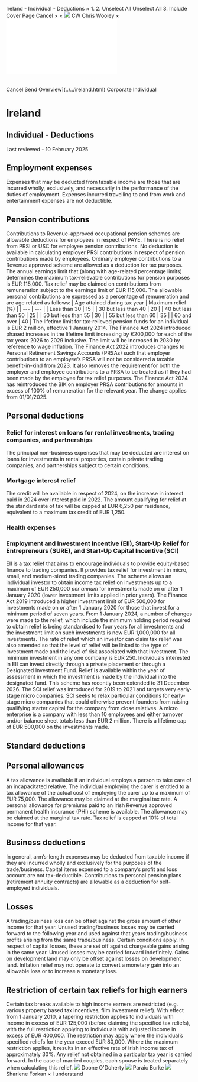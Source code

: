 Ireland - Individual - Deductions
×
1.
2.
Unselect All
Unselect All
3.
Include Cover Page
Cancel
×
×
![](../../-/media/world-wide-tax-summaries/attachments/global---chris-wooley.ashx%3Frev=ac5e5f3223b34096b1afc2a6009c7320&revision=ac5e5f32-23b3-4096-b1af-c2a6009c7320&hash=859B7ADC84DC2CBEC9760E9E6EE7DE6D0A8BFCDF)
CW
Chris Wooley
×
![](deductions.html)
######
Cancel
Send
Overview](../../ireland.html)
Corporate
Individual
# Ireland
## Individual - Deductions
Last reviewed - 10 February 2025
## Employment expenses
Expenses that may be deducted from taxable income are those that are incurred wholly, exclusively, and necessarily in the performance of the duties of employment. Expenses incurred travelling to and from work and entertainment expenses are not deductible.
## Pension contributions
Contributions to Revenue-approved occupational pension schemes are allowable deductions for employees in respect of PAYE. There is no relief from PRSI or USC for employee pension contributions. No deduction is available in calculating employer PRSI contributions in respect of pension contributions made by employees. Ordinary employer contributions to a Revenue approved scheme are allowed as a deduction for tax purposes.
The annual earnings limit that (along with age-related percentage limits) determines the maximum tax-relievable contributions for pension purposes is EUR 115,000.
Tax relief may be claimed on contributions from remuneration subject to the earnings limit of EUR 115,000. The allowable personal contributions are expressed as a percentage of remuneration and are age related as follows:
| Age attained during tax year | Maximum relief (%) |
| --- | --- |
| Less than 30 | 15 |
| 30 but less than 40 | 20 |
| 40 but less than 50 | 25 |
| 50 but less than 55 | 30 |
| 55 but less than 60 | 35 |
| 60 and over | 40 |
The lifetime limit for tax-relieved pension funds for an individual is EUR 2 million, effective 1 January 2014. The Finance Act 2024 introduced phased increases in the lifetime limit increasing by €200,000 for each of the tax years 2026 to 2029 inclusive. The limit will be increased in 2030 by reference to wage inflation.
The Finance Act 2022 introduces changes to Personal Retirement Savings Accounts (PRSAs) such that employer contributions to an employee’s PRSA will not be considered a taxable benefit-in-kind from 2023. It also removes the requirement for both the employer and employee contributions to a PRSA to be treated as if they had been made by the employee for tax relief purposes. The Finance Act 2024 has reintroduced the BIK on employer PRSA contributions for amounts in excess of 100% of remuneration for the relevant year. The change applies from 01/01/2025.
## Personal deductions
### Relief for interest on loans for rental investments, trading companies, and partnerships
The principal non-business expenses that may be deducted are interest on loans for investments in rental properties, certain private trading companies, and partnerships subject to certain conditions.
### Mortgage interest relief
The credit will be available in respect of 2024, on the increase in interest paid in 2024 over interest paid in 2022. The amount qualifying for relief at the standard rate of tax will be capped at EUR 6,250 per residence, equivalent to a maximum tax credit of EUR 1,250.
### Health expenses
### Employment and Investment Incentive (EII), Start-Up Relief for Entrepreneurs (SURE), and Start-Up Capital Incentive (SCI)
EII is a tax relief that aims to encourage individuals to provide equity-based finance to trading companies. It provides tax relief for investment in micro, small, and medium-sized trading companies. The scheme allows an individual investor to obtain income tax relief on investments up to a maximum of EUR 250,000 *per annum* for investments made on or after 1 January 2020 (lower investment limits applied in prior years). The Finance Act 2019 introduced a higher investment limit of EUR 500,000 for investments made on or after 1 January 2020 for those that invest for a minimum period of seven years. From 1 January 2024, a number of changes were made to the relief, which include the minimum holding period required to obtain relief is being standardised to four years for all investments and the investment limit on such investments is now EUR 1,000,000 for all investments. The rate of relief which an investor can claim tax relief was also amended so that the level of relief will be linked to the type of investment made and the level of risk associated with that investment. The minimum investment in any one company is EUR 250. Individuals interested in EII can invest directly through a private placement or through a Designated Investment Fund. Relief is available within the year of assessment in which the investment is made by the individual into the designated fund. This scheme has recently been extended to 31 December 2026.
The SCI relief was introduced for 2019 to 2021 and targets very early-stage micro companies. SCI seeks to relax particular conditions for early-stage micro companies that could otherwise prevent founders from raising qualifying starter capital for the company from close relatives. A micro enterprise is a company with less than 10 employees and either turnover and/or balance sheet totals less than EUR 2 million. There is a lifetime cap of EUR 500,000 on the investments made.
## Standard deductions
## Personal allowances
A tax allowance is available if an individual employs a person to take care of an incapacitated relative. The individual employing the carer is entitled to a tax allowance of the actual cost of employing the carer up to a maximum of EUR 75,000. The allowance may be claimed at the marginal tax rate.
A personal allowance for premiums paid to an Irish Revenue approved permanent health insurance (PHI) scheme is available. The allowance may be claimed at the marginal tax rate. Tax relief is capped at 10% of total income for that year.
## Business deductions
In general, arm’s-length expenses may be deducted from taxable income if they are incurred wholly and exclusively for the purposes of the trade/business. Capital items expensed to a company’s profit and loss account are not tax-deductible.
Contributions to personal pension plans (retirement annuity contracts) are allowable as a deduction for self-employed individuals.
## Losses
A trading/business loss can be offset against the gross amount of other income for that year.
Unused trading/business losses may be carried forward to the following year and used against that years trading/business profits arising from the same trade/business. Certain conditions apply.
In respect of capital losses, these are set off against chargeable gains arising in the same year. Unused losses may be carried forward indefinitely. Gains on development land may only be offset against losses on development land. Inflation relief may not operate to convert a monetary gain into an allowable loss or to increase a monetary loss.
## Restriction of certain tax reliefs for high earners
Certain tax breaks available to high income earners are restricted (e.g. various property based tax incentives, film investment relief). With effect from 1 January 2010, a tapering restriction applies to individuals with income in excess of EUR 125,000 (before claiming the specified tax reliefs), with the full restriction applying to individuals with adjusted income in excess of EUR 400,000. The restriction may apply where the individual’s specified reliefs for the year exceed EUR 80,000. Where the maximum restriction applies, it results in an effective rate of Irish income tax of approximately 30%. Any relief not obtained in a particular tax year is carried forward. In the case of married couples, each spouse is treated separately when calculating this relief.
![](../../-/media/world-wide-tax-summaries/irelanddoone-odohertyireland--doone-odohertyjpg20220503103850985.ashx%3Frev=e51d2973a84b47b9894d0f29a453b511&revision=e51d2973-a84b-47b9-894d-0f29a453b511&hash=BD0A034CA76BFFCC5DCDF9806CB52B3859630D1F)
Doone O'Doherty
![](../../-/media/world-wide-tax-summaries/irelandparaic-burkeireland--paraic-burkejpg20230719141757562.ashx%3Frev=a6244bd4200b4dd38965d3075742250d&revision=a6244bd4-200b-4dd3-8965-d3075742250d&hash=8B2BA3AE3A82DA0083AD73415898FFCF15FFEB1E)
Paraic Burke
![](../../-/media/world-wide-tax-summaries/irelandsharlene-forkanireland--sharlene-forkanjpg20250129143454178.ashx%3Frev=1ac6cb65c27948e5ac527866abe22d96&revision=1ac6cb65-c279-48e5-ac52-7866abe22d96&hash=67FD2B1D55721000E4EF01D2F7F991F0CA48B5F1)
Sharlene Forkan
×
I understand